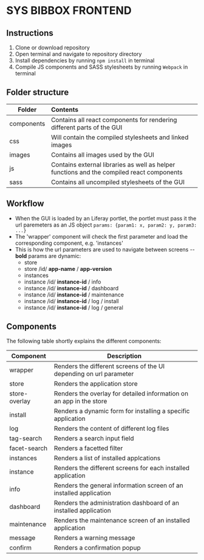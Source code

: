 # SYS BIBBOX FRONTEND
## Instructions
1. Clone or download repository
2. Open terminal and navigate to repository directory
3. Install dependencies by running `npm install` in terminal
4. Compile JS components and SASS stylesheets by running `Webpack` in terminal

## Folder structure
| Folder     | Contents                                                                                  |
| ---------- |:------------------------------------------------------------------------------------------|
| components | Contains all react components for rendering different parts of the GUI                    |
| css        | Will contain the compiled stylesheets and linked images                                   |
| images     | Contains all images used by the GUI                                                       |
| js         | Contains external libraries as well as helper functions and the compiled react components |
| sass       | Contains all uncompiled stylesheets of the GUI                                            |

## Workflow
- When the GUI is loaded by an Liferay portlet, the portlet must pass it the url paremeters as an JS object
`params: {param1: x, param2: y, param3: ...}`
- The 'wrapper' component will check the first parameter and load the corresponding component, e.g. 'instances'
- This is how the url parameters are used to navigate between screens -- **bold** params are dynamic:
  - store
  - store /id/ **app-name** / **app-version**
  - instances
  - instance /id/ **instance-id** / info
  - instance /id/ **instance-id** / dashboard
  - instance /id/ **instance-id** / maintenance
  - instance /id/ **instance-id** / log / install
  - instance /id/ **instance-id** / log / general

## Components
The following table shortly explains the different components:

| Component     | Description |
| ------------- | ----------- |
| wrapper       | Renders the different screens of the UI depending on url parameter  |
| store         | Renders the application store                                       |
| store-overlay | Renders the overlay for detailed information on an app in the store |
| install       | Renders a dynamic form for installing a specific application        |
| log           | Renders the content of different log files                          |
| tag-search    | Renders a search input field                                        |
| facet-search  | Renders a facetted filter                                           |
| instances     | Renders a list of installed applcations                             |
| instance      | Renders the different screens for each installed application        |
| info          | Renders the general information screen of an installed application  |
| dashboard     | Renders the administration dashboard of an installed application    |
| maintenance   | Renders the maintenance screen of an installed application          |
| message       | Renders a warning message                                           |
| confirm       | Renders a confirmation popup                                        |